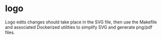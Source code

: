 # logo

Logo edits changes should take place in the SVG file, then use the Makefile and associated Dockerized utilities to simplify SVG and generate png/pdf files.  
